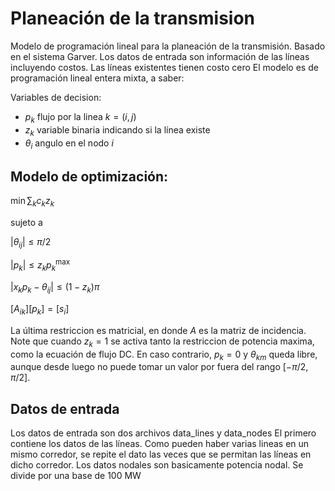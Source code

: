 # Planeación de la transmision

Modelo de programación lineal para la planeación de la transmisión. 
Basado en el sistema Garver.  Los datos de entrada son información
de las líneas incluyendo costos.  Las líneas existentes tienen costo cero
El modelo es de programación lineal entera mixta, a saber:

Variables de decision:
* $p_k$ flujo por la linea $k=(i,j)$
* $z_k$ variable binaria indicando si la línea existe
* $\theta_i$ angulo en el nodo $i$

## Modelo de optimización:

$\min \sum_k c_kz_k$

sujeto a

$|\theta_{ij}|\leq \pi/2$

$|p_k|\leq z_kp_k^\text{max}$

$|x_k p_k - \theta_{ij}| \leq (1-z_k)\pi$

$[A_{ik}][p_k] = [s_i]$

La última restriccion es matricial, en donde $A$ es la matriz de incidencia.  Note que cuando $z_k=1$ se activa tanto la restriccion de potencia maxima, como la ecuación de flujo DC.  En caso contrario, $p_k=0$ y $\theta_{km}$ queda libre, aunque desde luego no puede tomar un valor por fuera del rango $[-\pi/2,\pi/2]$.

## Datos de entrada

Los datos de entrada son dos archivos data_lines y data_nodes
El primero contiene los datos de las líneas.  Como pueden haber varias lineas en un mismo corredor, se repite el dato las veces que se permitan las líneas en dicho corredor.  Los datos nodales son basicamente potencia nodal.  Se divide por una base de 100 MW




